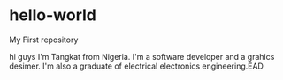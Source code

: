 # hello-world
My First repository

hi guys
I'm Tangkat from Nigeria. I'm a software developer and a grahics desimer.
I'm also a graduate of electrical electronics engineering.EAD
